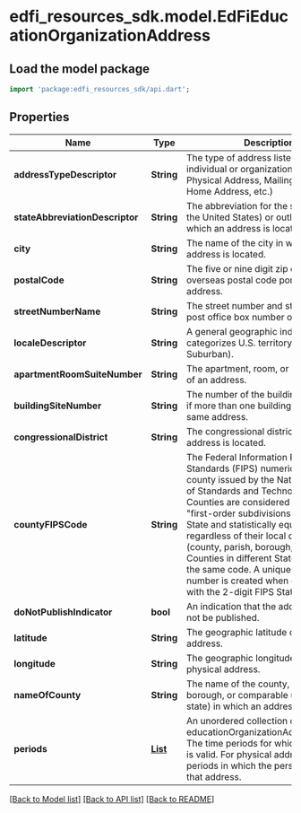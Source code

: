 # edfi_resources_sdk.model.EdFiEducationOrganizationAddress

## Load the model package
```dart
import 'package:edfi_resources_sdk/api.dart';
```

## Properties
Name | Type | Description | Notes
------------ | ------------- | ------------- | -------------
**addressTypeDescriptor** | **String** | The type of address listed for an individual or organization.    For example:  Physical Address, Mailing Address, Home Address, etc.) | 
**stateAbbreviationDescriptor** | **String** | The abbreviation for the state (within the United States) or outlying area in which an address is located. | 
**city** | **String** | The name of the city in which an address is located. | 
**postalCode** | **String** | The five or nine digit zip code or overseas postal code portion of an address. | 
**streetNumberName** | **String** | The street number and street name or post office box number of an address. | 
**localeDescriptor** | **String** | A general geographic indicator that categorizes U.S. territory (e.g., City, Suburban). | [optional] 
**apartmentRoomSuiteNumber** | **String** | The apartment, room, or suite number of an address. | [optional] 
**buildingSiteNumber** | **String** | The number of the building on the site, if more than one building shares the same address. | [optional] 
**congressionalDistrict** | **String** | The congressional district in which an address is located. | [optional] 
**countyFIPSCode** | **String** | The Federal Information Processing Standards (FIPS) numeric code for the county issued by the National Institute of Standards and Technology (NIST). Counties are considered to be the \"first-order subdivisions\" of each State and statistically equivalent entity, regardless of their local designations (county, parish, borough, etc.) Counties in different States will have the same code. A unique county number is created when combined with the 2-digit FIPS State Code. | [optional] 
**doNotPublishIndicator** | **bool** | An indication that the address should not be published. | [optional] 
**latitude** | **String** | The geographic latitude of the physical address. | [optional] 
**longitude** | **String** | The geographic longitude of the physical address. | [optional] 
**nameOfCounty** | **String** | The name of the county, parish, borough, or comparable unit (within a state) in which an address is located. | [optional] 
**periods** | [**List<EdFiEducationOrganizationAddressPeriod>**](EdFiEducationOrganizationAddressPeriod.md) | An unordered collection of educationOrganizationAddressPeriods. The time periods for which the address is valid. For physical addresses, the periods in which the person lived at that address. | [optional] [default to const []]

[[Back to Model list]](../README.md#documentation-for-models) [[Back to API list]](../README.md#documentation-for-api-endpoints) [[Back to README]](../README.md)


